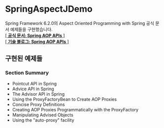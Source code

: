 # SpringAspectJDemo
Spring Framework 6.2.0의 Aspect Oriented Programming with Spring 공식 문서 예제들을 구현했습니다.</br>
[[ <B> 공식 문서: Spring AOP APIs</B> ]](https://docs.spring.io/spring-framework/reference/core/aop-api.html)</br>
[[ <B> 기술 블로그: Spring AOP APIs</B> ]](https://blank001.tistory.com/52)

## 구현된 예제들
### Section Summary
- Pointcut API in Spring
- Advice API in Spring
- The Advisor API in Spring
- Using the ProxyFactoryBean to Create AOP Proxies
- Concise Proxy Definitions
- Creating AOP Proxies Programmatically with the ProxyFactory
- Manipulating Advised Objects
- Using the "auto-proxy" facility
